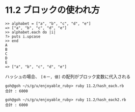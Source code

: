 # 11.2 ブロックの使われ方

```
>> alphabet = ["a", "b", "c", "d", "e"]
=> ["a", "b", "c", "d", "e"]
>> alphabet.each do |i|
?> puts i.upcase
>> end
A
B
C
D
E
=> ["a", "b", "c", "d", "e"]
```

ハッシュの場合、 `[キー, 値]` の配列がブロック変数に代入される

```
goh@goh ~/s/g/u/enjoyable_ruby> ruby 11.2/hash_each.rb
合計 : 6000
```

```
goh@goh ~/s/g/u/enjoyable_ruby> ruby 11.2/hash_each2.rb
合計 : 6000
```

